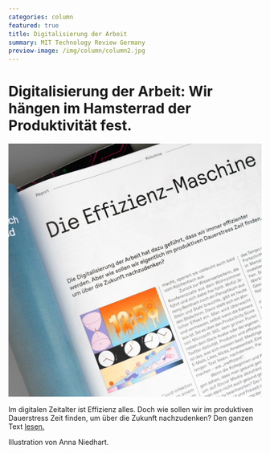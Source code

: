```yaml
---
categories: column
featured: true
title: Digitalisierung der Arbeit
summary: MIT Technology Review Germany
preview-image: /img/column/column2.jpg
---
```


# Digitalisierung der Arbeit: Wir hängen im Hamsterrad der Produktivität fest.

![](/img/column/mag2.jpg)

Im digitalen Zeitalter ist Effizienz alles. Doch wie sollen wir im produktiven Dauerstress Zeit finden, um über die Zukunft nachzudenken?
Den ganzen Text <a href="https://www.heise.de/select/tr/2022/4/2210212544688993803">lesen.</a>

Illustration von Anna Niedhart.

